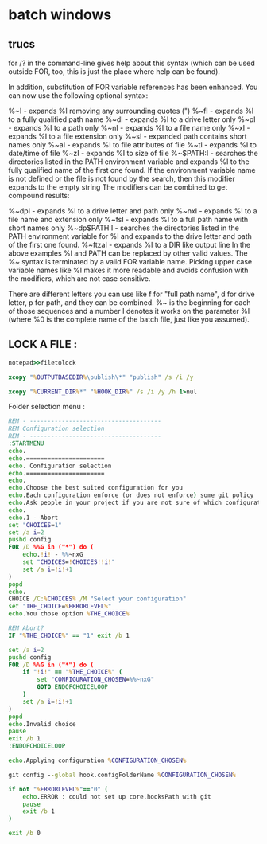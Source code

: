 # batch windows

## trucs

for /?
in the command-line gives help about this syntax (which can be used outside FOR, too, this is just the place where help can be found).

In addition, substitution of FOR variable references has been enhanced. You can now use the following optional syntax:

%~I         - expands %I removing any surrounding quotes (")
%~fI        - expands %I to a fully qualified path name
%~dI        - expands %I to a drive letter only
%~pI        - expands %I to a path only
%~nI        - expands %I to a file name only
%~xI        - expands %I to a file extension only
%~sI        - expanded path contains short names only
%~aI        - expands %I to file attributes of file
%~tI        - expands %I to date/time of file
%~zI        - expands %I to size of file
%~$PATH:I   - searches the directories listed in the PATH
               environment variable and expands %I to the
               fully qualified name of the first one found.
               If the environment variable name is not
               defined or the file is not found by the
               search, then this modifier expands to the
               empty string
The modifiers can be combined to get compound results:

%~dpI       - expands %I to a drive letter and path only
%~nxI       - expands %I to a file name and extension only
%~fsI       - expands %I to a full path name with short names only
%~dp$PATH:I - searches the directories listed in the PATH
               environment variable for %I and expands to the
               drive letter and path of the first one found.
%~ftzaI     - expands %I to a DIR like output line
In the above examples %I and PATH can be replaced by other valid values. The %~ syntax is terminated by a valid FOR variable name. Picking upper case variable names like %I makes it more readable and avoids confusion with the modifiers, which are not case sensitive.

There are different letters you can use like f for "full path name", d for drive letter, p for path, and they can be combined. %~ is the beginning for each of those sequences and a number I denotes it works on the parameter %I (where %0 is the complete name of the batch file, just like you assumed).

## LOCK A FILE :

```bat
notepad>>filetolock
```

```bat
xcopy "%OUTPUTBASEDIR%\publish\*" "publish" /s /i /y
```

```bat
xcopy "%CURRENT_DIR%*" "%HOOK_DIR%" /s /i /y /h 1>nul
```

Folder selection menu :

```bat
REM - -------------------------------------
REM Configuration selection
REM - -------------------------------------
:STARTMENU
echo.
echo.======================
echo. Configuration selection
echo.======================
echo.
echo.Choose the best suited configuration for you
echo.Each configuration enforce (or does not enforce) some git policy
echo.Ask people in your project if you are not sure of which configuration to use
echo.
echo.1 - Abort
set "CHOICES=1"
set /a i=2
pushd config
FOR /D %%G in ("*") do (
    echo.!i! - %%~nxG
    set "CHOICES=!CHOICES!!i!"
    set /a i=!i!+1
)
popd
echo.
CHOICE /C:%CHOICES% /M "Select your configuration"
set "THE_CHOICE=%ERRORLEVEL%"
echo.You chose option %THE_CHOICE%

REM Abort?
IF "%THE_CHOICE%" == "1" exit /b 1

set /a i=2
pushd config
FOR /D %%G in ("*") do (
    if "!i!" == "%THE_CHOICE%" (
        set "CONFIGURATION_CHOSEN=%%~nxG"
        GOTO ENDOFCHOICELOOP
    )
    set /a i=!i!+1
)
popd
echo.Invalid choice
pause
exit /b 1
:ENDOFCHOICELOOP

echo.Applying configuration %CONFIGURATION_CHOSEN%

git config --global hook.configFolderName %CONFIGURATION_CHOSEN%

if not "%ERRORLEVEL%"=="0" (
    echo.ERROR : could not set up core.hooksPath with git
    pause
    exit /b 1
)

exit /b 0
```
